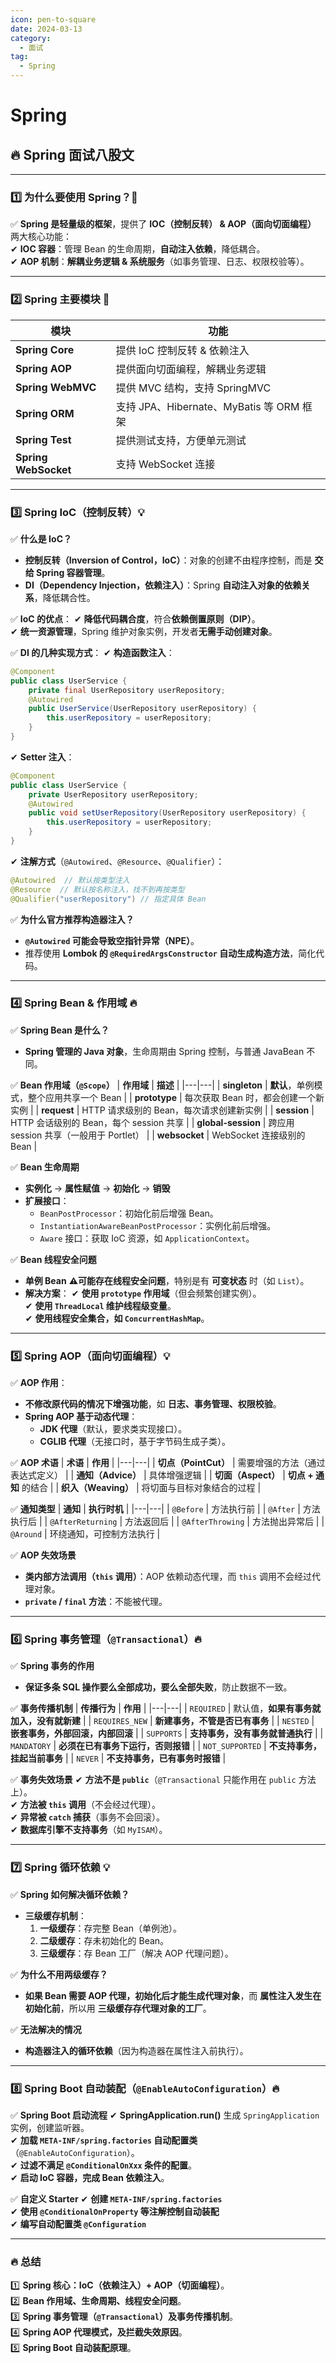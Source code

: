 ```yaml
---
icon: pen-to-square
date: 2024-03-13
category:
  - 面试
tag:
  - Spring
---
```

# Spring
## **🔥 Spring 面试八股文**  

---

### **1️⃣ 为什么要使用 Spring？🚀**
✅ **Spring 是轻量级的框架**，提供了 **IOC（控制反转） & AOP（面向切面编程）** 两大核心功能：  
✔ **IOC 容器**：管理 Bean 的生命周期，**自动注入依赖**，降低耦合。  
✔ **AOP 机制**：**解耦业务逻辑 & 系统服务**（如事务管理、日志、权限校验等）。  

---

### **2️⃣ Spring 主要模块 📌**
| **模块** | **功能** |
|---|---|
| **Spring Core** | 提供 IoC 控制反转 & 依赖注入 |
| **Spring AOP** | 提供面向切面编程，解耦业务逻辑 |
| **Spring WebMVC** | 提供 MVC 结构，支持 SpringMVC |
| **Spring ORM** | 支持 JPA、Hibernate、MyBatis 等 ORM 框架 |
| **Spring Test** | 提供测试支持，方便单元测试 |
| **Spring WebSocket** | 支持 WebSocket 连接 |

---

### **3️⃣ Spring IoC（控制反转）💡**
✅ **什么是 IoC？**
- **控制反转（Inversion of Control，IoC）**：对象的创建不由程序控制，而是 **交给 Spring 容器管理**。  
- **DI（Dependency Injection，依赖注入）**：Spring **自动注入对象的依赖关系**，降低耦合性。  

✅ **IoC 的优点**：
✔ **降低代码耦合度**，符合**依赖倒置原则（DIP）**。  
✔ **统一资源管理**，Spring 维护对象实例，开发者**无需手动创建对象**。  

✅ **DI 的几种实现方式**：
✔ **构造函数注入**：  
```java
@Component
public class UserService {
    private final UserRepository userRepository;
    @Autowired
    public UserService(UserRepository userRepository) {
        this.userRepository = userRepository;
    }
}
```
✔ **Setter 注入**：
```java
@Component
public class UserService {
    private UserRepository userRepository;
    @Autowired
    public void setUserRepository(UserRepository userRepository) {
        this.userRepository = userRepository;
    }
}
```
✔ **注解方式**（`@Autowired`、`@Resource`、`@Qualifier`）：
```java
@Autowired  // 默认按类型注入
@Resource  // 默认按名称注入，找不到再按类型
@Qualifier("userRepository") // 指定具体 Bean
```

✅ **为什么官方推荐构造器注入？**
- **`@Autowired` 可能会导致空指针异常（NPE）**。  
- 推荐使用 **Lombok 的 `@RequiredArgsConstructor` 自动生成构造方法**，简化代码。  

---

### **4️⃣ Spring Bean & 作用域 🔥**
✅ **Spring Bean 是什么？**
- **Spring 管理的 Java 对象**，生命周期由 Spring 控制，与普通 JavaBean 不同。  

✅ **Bean 作用域（`@Scope`）**
| **作用域** | **描述** |
|---|---|
| **singleton** | **默认**，单例模式，整个应用共享一个 Bean |
| **prototype** | 每次获取 Bean 时，都会创建一个新实例 |
| **request** | HTTP 请求级别的 Bean，每次请求创建新实例 |
| **session** | HTTP 会话级别的 Bean，每个 session 共享 |
| **global-session** | 跨应用 session 共享（一般用于 Portlet） |
| **websocket** | WebSocket 连接级别的 Bean |

✅ **Bean 生命周期**
- **实例化** → **属性赋值** → **初始化** → **销毁**
- **扩展接口**：
  - `BeanPostProcessor`：初始化前后增强 Bean。  
  - `InstantiationAwareBeanPostProcessor`：实例化前后增强。  
  - `Aware` 接口：获取 IoC 资源，如 `ApplicationContext`。  

✅ **Bean 线程安全问题**
- **单例 Bean** **⚠可能存在线程安全问题**，特别是有 **可变状态** 时（如 `List`）。  
- **解决方案**：
  ✔ **使用 `prototype` 作用域**（但会频繁创建实例）。  
  ✔ **使用 `ThreadLocal` 维护线程级变量**。  
  ✔ **使用线程安全集合，如 `ConcurrentHashMap`**。

---

### **5️⃣ Spring AOP（面向切面编程）💡**
✅ **AOP 作用**：
- **不修改原代码的情况下增强功能**，如 **日志、事务管理、权限校验**。  
- **Spring AOP 基于动态代理**：
  - **JDK 代理**（默认，要求类实现接口）。  
  - **CGLIB 代理**（无接口时，基于字节码生成子类）。  

✅ **AOP 术语**
| **术语** | **作用** |
|---|---|
| **切点（PointCut）** | 需要增强的方法（通过表达式定义） |
| **通知（Advice）** | 具体增强逻辑 |
| **切面（Aspect）** | **切点 + 通知** 的结合 |
| **织入（Weaving）** | 将切面与目标对象结合的过程 |

✅ **通知类型**
| **通知** | **执行时机** |
|---|---|
| `@Before` | 方法执行前 |
| `@After` | 方法执行后 |
| `@AfterReturning` | 方法返回后 |
| `@AfterThrowing` | 方法抛出异常后 |
| `@Around` | 环绕通知，可控制方法执行 |

✅ **AOP 失效场景**
- **类内部方法调用（`this` 调用）**：AOP 依赖动态代理，而 `this` 调用不会经过代理对象。  
- **`private` / `final` 方法**：不能被代理。  

---

### **6️⃣ Spring 事务管理（`@Transactional`）🔥**
✅ **Spring 事务的作用**
- **保证多条 SQL 操作要么全部成功，要么全部失败**，防止数据不一致。

✅ **事务传播机制**
| **传播行为** | **作用** |
|---|---|
| `REQUIRED` | 默认值，**如果有事务就加入，没有就新建** |
| `REQUIRES_NEW` | **新建事务，不管是否已有事务** |
| `NESTED` | **嵌套事务，外部回滚，内部回滚** |
| `SUPPORTS` | **支持事务，没有事务就普通执行** |
| `MANDATORY` | **必须在已有事务下运行，否则报错** |
| `NOT_SUPPORTED` | **不支持事务，挂起当前事务** |
| `NEVER` | **不支持事务，已有事务时报错** |

✅ **事务失效场景**
✔ **方法不是 `public`**（`@Transactional` 只能作用在 `public` 方法上）。  
✔ **方法被 `this` 调用**（不会经过代理）。  
✔ **异常被 `catch` 捕获**（事务不会回滚）。  
✔ **数据库引擎不支持事务**（如 `MyISAM`）。  

---

### **7️⃣ Spring 循环依赖 💡**
✅ **Spring 如何解决循环依赖？**
- **三级缓存机制**：
  1. **一级缓存**：存完整 Bean（单例池）。  
  2. **二级缓存**：存未初始化的 Bean。  
  3. **三级缓存**：存 Bean 工厂（解决 AOP 代理问题）。  

✅ **为什么不用两级缓存？**
- **如果 Bean 需要 AOP 代理，初始化后才能生成代理对象**，而 **属性注入发生在初始化前**，所以用 **三级缓存存代理对象的工厂**。  

✅ **无法解决的情况**
- **构造器注入的循环依赖**（因为构造器在属性注入前执行）。  

---

### **8️⃣ Spring Boot 自动装配（`@EnableAutoConfiguration`）🔥**
✅ **Spring Boot 启动流程**
✔ **SpringApplication.run()** 生成 `SpringApplication` 实例，创建监听器。  
✔ **加载 `META-INF/spring.factories` 自动配置类**（`@EnableAutoConfiguration`）。  
✔ **过滤不满足 `@ConditionalOnXxx` 条件的配置**。  
✔ **启动 IoC 容器，完成 Bean 依赖注入**。  

✅ **自定义 Starter**
✔ **创建 `META-INF/spring.factories`**  
✔ **使用 `@ConditionalOnProperty` 等注解控制自动装配**  
✔ **编写自动配置类 `@Configuration`**  

---

### **🔥 总结**
1️⃣ **Spring 核心：IoC（依赖注入）+ AOP（切面编程）**。  
2️⃣ **Bean 作用域、生命周期、线程安全问题**。  
3️⃣ **Spring 事务管理（`@Transactional`）及事务传播机制**。  
4️⃣ **Spring AOP 代理模式，及拦截失效原因**。  
5️⃣ **Spring Boot 自动装配原理**。